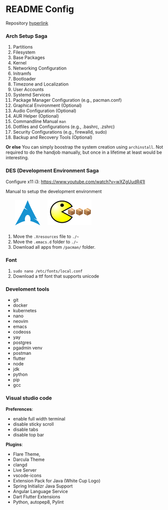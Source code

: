 # README Config 

Repository [hyperlink](https://github.com/Moundier/config.git)

### Arch Setup Saga
1. Partitions
2. Filesystem
3. Base Packages
4. Kernel
5. Networking Configuration
6. Initramfs
7. Bootloader
8. Timezone and Localization
9. User Accounts
10. Systemd Services
11. Package Manager Configuration (e.g., pacman.conf)
12. Graphical Environment (Optional)
13. Audio Configuration (Optional)
14. AUR Helper (Optional)
15. Commandline Manual `man`
16. Dotfiles and Configurations (e.g., .bashrc, .zshrc)
17. Security Configurations (e.g., firewalld, sudo)
18. Backup and Recovery Tools (Optional)

**Or else**
You can simply boostrap the system creation using `archinstall`.
Not required to do the handjob manually, but once in a lifetime at least would be interesting.

### DES (Development Environment Saga
Configure x11 i3: https://www.youtube.com/watch?v=wXZgUudR41I

Manual to setup the development environment
<div style="display: block;">
    <img style='padding-left: 30px; padding-bottom: 10px;' src='./assets/arch.png' width='80'/>
    <img style='padding-left: 20px; padding-bottom: 10px;' src='./assets/pacman2.png' width='140'/>
</div>

1. Move the `.Xresources` file to `./~`
2. Move the `.emacs.d` folder to `./~`
3. Download all apps from `/pacman/` folder.

### Font 
1. `sudo nano /etc/fonts/local.conf`
2. Download a ttf font that supports unicode

### Develoment tools

- git 
- docker
- kubernetes
- nano 
- neovim 
- emacs 
- codeoss
- yay
- postgres 
- pgadmin venv
- postman
- flutter
- node 
- jdk
- python
- pip
- gcc

### Visual studio code
**Preferences**:
- enable full width terminal
- disable sticky scroll
- disable tabs
- disable top bar

**Plugins**:
- Flare Theme,
- Darcula Theme
- clangd
- Live Server
- vscode-icons
- Extension Pack for Java (White Cup Logo)
- Spring Initializr Java Support
- Angular Language Service
- Dart Flutter Extensions
- Python, autopep8, Pylint
